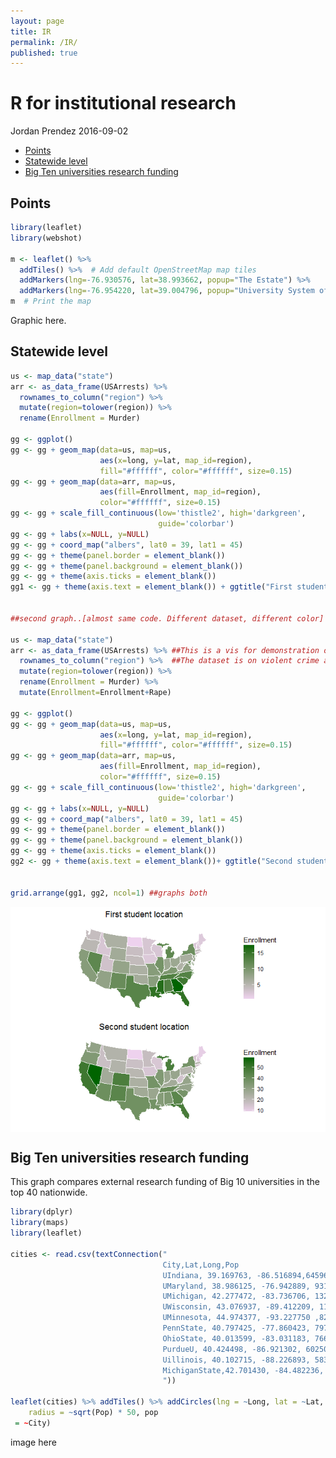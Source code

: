 ```yaml
---
layout: page
title: IR
permalink: /IR/
published: true
---
```


R for institutional research
================
Jordan Prendez
2016-09-02

-   [Points](#points)
-   [Statewide level](#statewide-level)
-   [Big Ten universities research funding](#big-ten-universities-research-funding)

Points
------

``` r
library(leaflet)
library(webshot)

m <- leaflet() %>%
  addTiles() %>%  # Add default OpenStreetMap map tiles
  addMarkers(lng=-76.930576, lat=38.993662, popup="The Estate") %>%
  addMarkers(lng=-76.954220, lat=39.004796, popup="University System of Maryland")
m  # Print the map
```

Graphic here.

Statewide level
---------------

``` r
us <- map_data("state")
arr <- as_data_frame(USArrests) %>% 
  rownames_to_column("region") %>% 
  mutate(region=tolower(region)) %>%
  rename(Enrollment = Murder)

gg <- ggplot()
gg <- gg + geom_map(data=us, map=us,
                    aes(x=long, y=lat, map_id=region),
                    fill="#ffffff", color="#ffffff", size=0.15)
gg <- gg + geom_map(data=arr, map=us,
                    aes(fill=Enrollment, map_id=region),
                    color="#ffffff", size=0.15)
gg <- gg + scale_fill_continuous(low='thistle2', high='darkgreen', 
                                 guide='colorbar')
gg <- gg + labs(x=NULL, y=NULL)
gg <- gg + coord_map("albers", lat0 = 39, lat1 = 45) 
gg <- gg + theme(panel.border = element_blank())
gg <- gg + theme(panel.background = element_blank())
gg <- gg + theme(axis.ticks = element_blank())
gg1 <- gg + theme(axis.text = element_blank()) + ggtitle("First student location")


##second graph..[almost same code. Different dataset, different color]

us <- map_data("state")
arr <- as_data_frame(USArrests) %>% ##This is a vis for demonstration only. 
  rownames_to_column("region") %>%  ##The dataset is on violent crime and is not related to IR.
  mutate(region=tolower(region)) %>%
  rename(Enrollment = Murder) %>%
  mutate(Enrollment=Enrollment+Rape)  

gg <- ggplot()
gg <- gg + geom_map(data=us, map=us,
                    aes(x=long, y=lat, map_id=region),
                    fill="#ffffff", color="#ffffff", size=0.15)
gg <- gg + geom_map(data=arr, map=us,
                    aes(fill=Enrollment, map_id=region),
                    color="#ffffff", size=0.15)
gg <- gg + scale_fill_continuous(low='thistle2', high='darkgreen', 
                                 guide='colorbar')
gg <- gg + labs(x=NULL, y=NULL)
gg <- gg + coord_map("albers", lat0 = 39, lat1 = 45) 
gg <- gg + theme(panel.border = element_blank())
gg <- gg + theme(panel.background = element_blank())
gg <- gg + theme(axis.ticks = element_blank())
gg2 <- gg + theme(axis.text = element_blank())+ ggtitle("Second student location")


grid.arrange(gg1, gg2, ncol=1) ##graphs both
```

<img src="IR_files/figure-markdown_github/unnamed-chunk-3-1.png" style="display: block; margin: auto;" />

Big Ten universities research funding
-------------------------------------

This graph compares external research funding of Big 10 universities in the top 40 nationwide.

``` r
library(dplyr)
library(maps)
library(leaflet)

cities <- read.csv(textConnection("
                                  City,Lat,Long,Pop
                                  UIndiana, 39.169763, -86.516894,645966
                                  UMaryland, 38.986125, -76.942889, 931406
                                  UMichigan, 42.277472, -83.736706, 1322711
                                  UWisconsin, 43.076937, -89.412209, 1169779
                                  UMinnesota, 44.974377, -93.227750 ,826173
                                  PennState, 40.797425, -77.860423, 797679
                                  OhioState, 40.013599, -83.031183, 766513
                                  PurdueU, 40.424498, -86.921302, 602501
                                  Uillinois, 40.102715, -88.226893, 583754
                                  MichiganState,42.701430, -84.482236, 507061
                                  "))

leaflet(cities) %>% addTiles() %>% addCircles(lng = ~Long, lat = ~Lat, weight = 1, 
    radius = ~sqrt(Pop) * 50, pop
 = ~City)
```

image here
